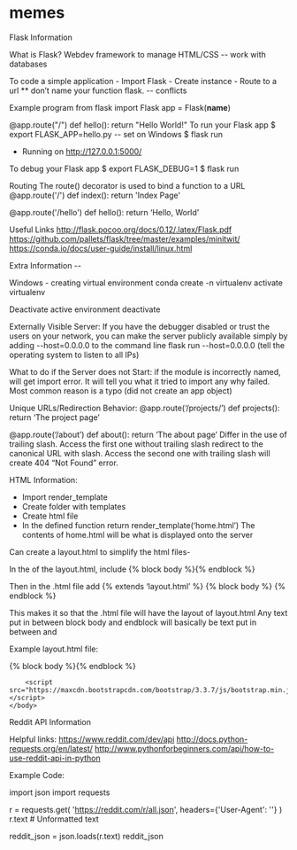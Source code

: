 # memes
Flask Information 

What is Flask? Webdev framework to manage HTML/CSS -- work with databases

To code a simple application
	- Import Flask 
	- Create instance
	- Route to a url
	** don’t name your function flask. -- conflicts 

Example program
from flask import Flask
app = Flask(__name__)

@app.route("/")
def hello():
    return "Hello World!"
To run your Flask app
$ export FLASK_APP=hello.py -- set on Windows 
$ flask run						
* Running on http://127.0.0.1:5000/

To debug your Flask app
$ export FLASK_DEBUG=1 
$ flask run

Routing
The route() decorator is used to bind a function to a URL
@app.route('/') 
def index(): 
    return 'Index Page'

@app.route('/hello')
def hello():
    return ‘Hello, World’

Useful Links
http://flask.pocoo.org/docs/0.12/.latex/Flask.pdf
https://github.com/pallets/flask/tree/master/examples/minitwit/
https://conda.io/docs/user-guide/install/linux.html

Extra Information --

Windows - creating virtual environment
	conda create -n virtualenv
	activate virtualenv

Deactivate active environment
	deactivate 
	
Externally Visible Server: If you have the debugger disabled or trust the users on your network, you can make the server publicly available simply by adding --host=0.0.0.0 to the command line
flask run --host=0.0.0.0 (tell the operating system to listen to all IPs)
					
What to do if the Server does not Start: if the module is incorrectly named, will get import error. It will tell you what it tried to import any why failed. Most common reason is a typo (did not create an app object)

Unique URLs/Redirection Behavior: 
@app.route(‘/projects/’)
def projects():
    return ‘The project page’

@app.route(‘/about’)
def about():
    return ‘The about page’
Differ in the use of trailing slash. Access the first one without trailing slash redirect to the canonical URL with slash. Access the second one with trailing slash will create 404 “Not Found” error.
				
			
HTML Information:

- Import render_template
- Create folder with templates
- Create html file
- In the defined function return render_template(‘home.html’)
	The contents of home.html will be what is displayed onto the server

Can create a layout.html to simplify the html files-

In the <body> of the layout.html, include
	{% block body %}{% endblock %}
	
Then in the .html file add
	{% extends ‘layout.html’ %}
	{% block body %}
	{% endblock %}

This makes it so that the .html file will have the layout of layout.html
Any text put in between block body and endblock will basically be text put in between <body> and </body>

Example layout.html file: 

<!DOCTYPE html>
<html>
	<head>
		<meta charset="utf-8">
		<title>MyFlaskApp</title>
		<link rel="stylesheet" href="https://maxcdn.bootstrapcdn.com/bootstrap/3.3.7/css/bootstrap.min.css">
	</head>
	<body>
		{% block body %}{% endblock %}

		<script src="https://maxcdn.bootstrapcdn.com/bootstrap/3.3.7/js/bootstrap.min.js"></script>
	</body>
</html
				
Reddit API Information

Helpful links:
https://www.reddit.com/dev/api
http://docs.python-requests.org/en/latest/
http://www.pythonforbeginners.com/api/how-to-use-reddit-api-in-python

Example Code: 

import json
import requests

r = requests.get(
    'https://reddit.com/r/all.json',
    headers={'User-Agent': ''}
)
r.text # Unformatted text

reddit_json = json.loads(r.text)
reddit_json



